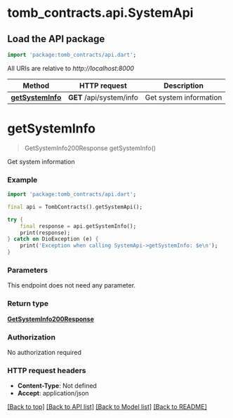 # tomb_contracts.api.SystemApi

## Load the API package
```dart
import 'package:tomb_contracts/api.dart';
```

All URIs are relative to *http://localhost:8000*

Method | HTTP request | Description
------------- | ------------- | -------------
[**getSystemInfo**](SystemApi.md#getsysteminfo) | **GET** /api/system/info | Get system information


# **getSystemInfo**
> GetSystemInfo200Response getSystemInfo()

Get system information

### Example
```dart
import 'package:tomb_contracts/api.dart';

final api = TombContracts().getSystemApi();

try {
    final response = api.getSystemInfo();
    print(response);
} catch on DioException (e) {
    print('Exception when calling SystemApi->getSystemInfo: $e\n');
}
```

### Parameters
This endpoint does not need any parameter.

### Return type

[**GetSystemInfo200Response**](GetSystemInfo200Response.md)

### Authorization

No authorization required

### HTTP request headers

 - **Content-Type**: Not defined
 - **Accept**: application/json

[[Back to top]](#) [[Back to API list]](../README.md#documentation-for-api-endpoints) [[Back to Model list]](../README.md#documentation-for-models) [[Back to README]](../README.md)

